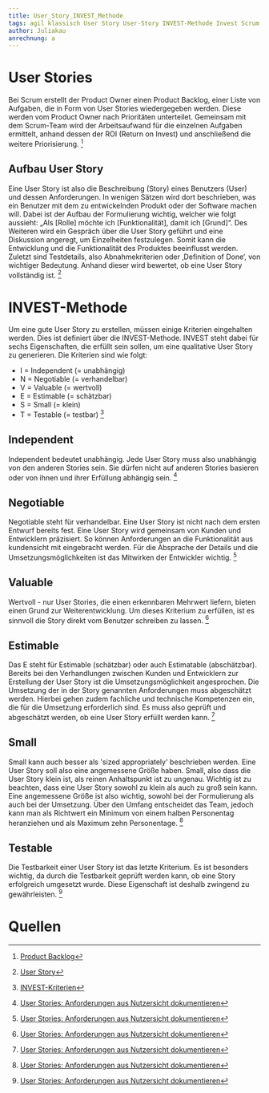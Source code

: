 ```yaml
---
title: User_Story_INVEST_Methode
tags: agil klassisch User Story User-Story INVEST-Methode Invest Scrum Anwendungskriterien Anforderungen
author: Juliakau
anrechnung: a
---
```


# User Stories
Bei Scrum erstellt der Product Owner einen Product Backlog, einer Liste von Aufgaben, die in Form von User Stories wiedergegeben werden. 
Diese werden vom Product Owner nach Prioritäten unterteilet. 
Gemeinsam mit dem Scrum-Team wird der Arbeitsaufwand für die einzelnen Aufgaben ermittelt, anhand dessen der ROI (Return on Invest) und anschließend die weitere Priorisierung. [^1]

## Aufbau User Story
Eine User Story ist also die Beschreibung (Story) eines Benutzers (User) und dessen Anforderungen. 
In wenigen Sätzen wird dort beschrieben, was ein Benutzer mit dem zu entwickelnden Produkt oder der Software machen will. 
Dabei ist der Aufbau der Formulierung wichtig, welcher wie folgt aussieht: 
„Als [Rolle] möchte ich [Funktionalität], damit ich [Grund]“.
Des Weiteren wird ein Gespräch über die User Story geführt und eine Diskussion angeregt, um Einzelheiten festzulegen. 
Somit kann die Entwicklung und die Funktionalität des Produktes beeinflusst werden. 
Zuletzt sind Testdetails, also Abnahmekriterien oder ‚Definition of Done‘, von wichtiger Bedeutung. 
Anhand dieser wird bewertet, ob eine User Story vollständig ist. [^2]

# INVEST-Methode
Um eine gute User Story zu erstellen, müssen einige Kriterien eingehalten werden. 
Dies ist definiert über die INVEST-Methode.
INVEST steht dabei für sechs Eigenschaften, die erfüllt sein sollen, um eine qualitative User Story zu generieren.
Die Kriterien sind wie folgt:
* I = Independent (= unabhängig)
* N = Negotiable (= verhandelbar)
* V = Valuable (= wertvoll)
* E = Estimable (= schätzbar)
* S = Small (= klein)
* T = Testable (= testbar) [^3]

## Independent
Independent bedeutet unabhängig. Jede User Story muss also unabhängig von den anderen Stories sein. 
Sie dürfen nicht auf anderen Stories basieren oder von ihnen und ihrer Erfüllung abhängig sein. [^4]

## Negotiable
Negotiable steht für verhandelbar. Eine User Story ist nicht nach dem ersten Entwurf bereits fest. 
Eine User Story wird gemeinsam von Kunden und Entwicklern präzisiert. 
So können Anforderungen an die Funktionalität aus kundensicht mit eingebracht werden. 
Für die Absprache der Details und die Umsetzungsmöglichkeiten ist das Mitwirken der Entwickler wichtig. [^4]

## Valuable
Wertvoll - nur User Stories, die einen erkennbaren Mehrwert liefern, bieten einen Grund zur Weiterentwicklung.
Um dieses Kriterium zu erfüllen, ist es sinnvoll die Story direkt vom Benutzer schreiben zu lassen. [^4]

## Estimable
Das E steht für Estimable (schätzbar) oder auch Estimatable (abschätzbar).
Bereits bei den Verhandlungen zwischen Kunden und Entwicklern zur Erstellung der User Story ist die Umsetzungsmöglichkeit angesprochen.
Die Umsetzung der in der Story genannten Anforderungen muss abgeschätzt werden. 
Hierbei gehen zudem fachliche und technische Kompetenzen ein, die für die Umsetzung erforderlich sind. 
Es muss also geprüft und abgeschätzt werden, ob eine User Story erfüllt werden kann. [^4]

## Small
Small kann auch besser als 'sized appropriately' beschrieben werden. 
Eine User Story soll also eine angemessene Größe haben.
Small, also dass die User Story klein ist, als reinen Anhaltspunkt ist zu ungenau. 
Wichtig ist zu beachten, dass eine User Story sowohl zu klein als auch zu groß sein kann. 
Eine angemessene Größe ist also wichtig, sowohl bei der Formulierung als auch bei der Umsetzung. 
Über den Umfang entscheidet das Team, jedoch kann man als Richtwert ein Minimum von einem halben Personentag heranziehen und als Maximum zehn Personentage. [^4]

## Testable
Die Testbarkeit einer User Story ist das letzte Kriterium. 
Es ist besonders wichtig, da durch die Testbarkeit geprüft werden kann, ob eine Story erfolgreich umgesetzt wurde. 
Diese Eigenschaft ist deshalb zwingend zu gewährleisten. [^4]

# Quellen
[^1]: [Product Backlog](https://scrumguide.de/product-backlog/)
[^2]: [User Story](https://scrumguide.de/user-story/)
[^3]: [INVEST-Kriterien](https://key2agile.de/agilenavigator/invest-kriterien/)
[^4]: [User Stories: Anforderungen aus Nutzersicht dokumentieren](https://blog.seibert-media.net/blog/2010/11/29/user-stories-anforderungen-aus-nutzersicht-dokumentieren/)
